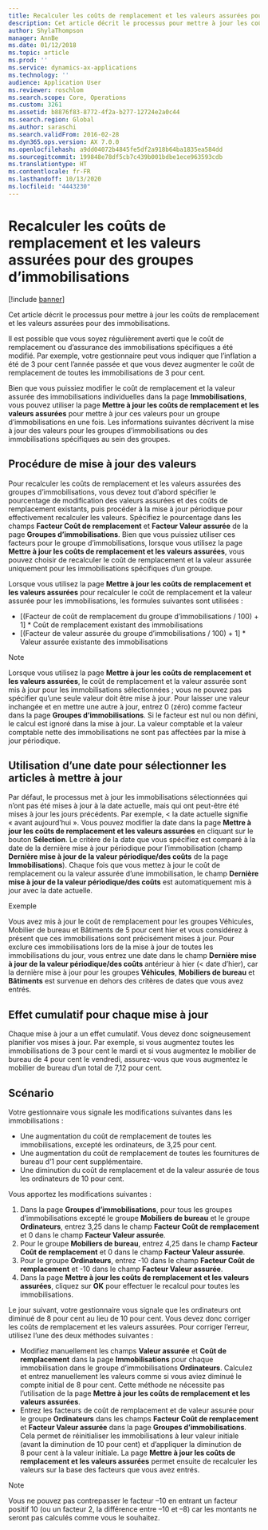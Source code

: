 ```yaml
---
title: Recalculer les coûts de remplacement et les valeurs assurées pour des groupes d’immobilisations
description: Cet article décrit le processus pour mettre à jour les coûts de remplacement et les valeurs assurées pour des immobilisations.
author: ShylaThompson
manager: AnnBe
ms.date: 01/12/2018
ms.topic: article
ms.prod: ''
ms.service: dynamics-ax-applications
ms.technology: ''
audience: Application User
ms.reviewer: roschlom
ms.search.scope: Core, Operations
ms.custom: 3261
ms.assetid: b8876f83-8772-4f2a-b277-12724e2a0c44
ms.search.region: Global
ms.author: saraschi
ms.search.validFrom: 2016-02-28
ms.dyn365.ops.version: AX 7.0.0
ms.openlocfilehash: a9dd04072b4845fe5df2a918b64ba1835ea584dd
ms.sourcegitcommit: 199848e78df5cb7c439b001bdbe1ece963593cdb
ms.translationtype: HT
ms.contentlocale: fr-FR
ms.lasthandoff: 10/13/2020
ms.locfileid: "4443230"
---
```

# <a name="recalculate-replacement-costs-and-insured-values-for-fixed-asset-groups"></a>Recalculer les coûts de remplacement et les valeurs assurées pour des groupes d’immobilisations

[!include [banner](../includes/banner.md)]

Cet article décrit le processus pour mettre à jour les coûts de remplacement et les valeurs assurées pour des immobilisations.

Il est possible que vous soyez régulièrement averti que le coût de remplacement ou d’assurance des immobilisations spécifiques a été modifié. Par exemple, votre gestionnaire peut vous indiquer que l’inflation a été de 3 pour cent l’année passée et que vous devez augmenter le coût de remplacement de toutes les immobilisations de 3 pour cent. 

Bien que vous puissiez modifier le coût de remplacement et la valeur assurée des immobilisations individuelles dans la page **Immobilisations**, vous pouvez utiliser la page **Mettre à jour les coûts de remplacement et les valeurs assurées** pour mettre à jour ces valeurs pour un groupe d’immobilisations en une fois. Les informations suivantes décrivent la mise à jour des valeurs pour les groupes d’immobilisations ou des immobilisations spécifiques au sein des groupes.

## <a name="how-values-are-updated"></a>Procédure de mise à jour des valeurs
Pour recalculer les coûts de remplacement et les valeurs assurées des groupes d’immobilisations, vous devez tout d’abord spécifier le pourcentage de modification des valeurs assurées et des coûts de remplacement existants, puis procéder à la mise à jour périodique pour effectivement recalculer les valeurs. Spécifiez le pourcentage dans les champs **Facteur Coût de remplacement** et **Facteur Valeur assurée** de la page **Groupes d’immobilisations**. Bien que vous puissiez utiliser ces facteurs pour le groupe d’immobilisations, lorsque vous utilisez la page **Mettre à jour les coûts de remplacement et les valeurs assurées**, vous pouvez choisir de recalculer le coût de remplacement et la valeur assurée uniquement pour les immobilisations spécifiques d’un groupe. 

Lorsque vous utilisez la page **Mettre à jour les coûts de remplacement et les valeurs assurées** pour recalculer le coût de remplacement et la valeur assurée pour les immobilisations, les formules suivantes sont utilisées :

-   \[(Facteur de coût de remplacement du groupe d’immobilisations / 100) + 1\] \* Coût de remplacement existant des immobilisations
-   \[(Facteur de valeur assurée du groupe d’immobilisations / 100) + 1\] \* Valeur assurée existante des immobilisations

> [!NOTE] 
> Lorsque vous utilisez la page **Mettre à jour les coûts de remplacement et les valeurs assurées**, le coût de remplacement et la valeur assurée sont mis à jour pour les immobilisations sélectionnées ; vous ne pouvez pas spécifier qu’une seule valeur doit être mise à jour. Pour laisser une valeur inchangée et en mettre une autre à jour, entrez 0 (zéro) comme facteur dans la page **Groupes d’immobilisations**. Si le facteur est nul ou non défini, le calcul est ignoré dans la mise à jour. La valeur comptable et la valeur comptable nette des immobilisations ne sont pas affectées par la mise à jour périodique. 

## <a name="how-to-use-a-date-to-select-which-items-to-update"></a>Utilisation d’une date pour sélectionner les articles à mettre à jour
Par défaut, le processus met à jour les immobilisations sélectionnées qui n’ont pas été mises à jour à la date actuelle, mais qui ont peut-être été mises à jour les jours précédents. Par exemple, &lt; la date actuelle signifie « avant aujourd’hui ». Vous pouvez modifier la date dans la page **Mettre à jour les coûts de remplacement et les valeurs assurées** en cliquant sur le bouton **Sélection**. Le critère de la date que vous spécifiez est comparé à la date de la dernière mise à jour périodique pour l’immobilisation (champ **Dernière mise à jour de la valeur périodique/des coûts** de la page **Immobilisations**). Chaque fois que vous mettez à jour le coût de remplacement ou la valeur assurée d’une immobilisation, le champ **Dernière mise à jour de la valeur périodique/des coûts** est automatiquement mis à jour avec la date actuelle. 

Exemple 

Vous avez mis à jour le coût de remplacement pour les groupes Véhicules, Mobilier de bureau et Bâtiments de 5 pour cent hier et vous considérez à présent que ces immobilisations sont précisément mises à jour. Pour exclure ces immobilisations lors de la mise à jour de toutes les immobilisations du jour, vous entrez une date dans le champ **Dernière mise à jour de la valeur périodique/des coûts** antérieur à hier (&lt; date d’hier), car la dernière mise à jour pour les groupes **Véhicules**, **Mobiliers de bureau** et **Bâtiments** est survenue en dehors des critères de dates que vous avez entrés.

## <a name="cumulative-effect-of-each-update"></a>Effet cumulatif pour chaque mise à jour
Chaque mise à jour a un effet cumulatif. Vous devez donc soigneusement planifier vos mises à jour. Par exemple, si vous augmentez toutes les immobilisations de 3 pour cent le mardi et si vous augmentez le mobilier de bureau de 4 pour cent le vendredi, assurez-vous que vous augmentez le mobilier de bureau d’un total de 7,12 pour cent.

## <a name="scenario"></a>Scénario
Votre gestionnaire vous signale les modifications suivantes dans les immobilisations :
-   Une augmentation du coût de remplacement de toutes les immobilisations, excepté les ordinateurs, de 3,25 pour cent.
-   Une augmentation du coût de remplacement de toutes les fournitures de bureau d’1 pour cent supplémentaire.
-   Une diminution du coût de remplacement et de la valeur assurée de tous les ordinateurs de 10 pour cent.

Vous apportez les modifications suivantes :
1.  Dans la page **Groupes d’immobilisations**, pour tous les groupes d’immobilisations excepté le groupe **Mobiliers de bureau** et le groupe **Ordinateurs**, entrez 3,25 dans le champ **Facteur Coût de remplacement** et 0 dans le champ **Facteur Valeur assurée**.
2.  Pour le groupe **Mobiliers de bureau**, entrez 4,25 dans le champ **Facteur Coût de remplacement** et 0 dans le champ **Facteur Valeur assurée**.
3.  Pour le groupe **Ordinateurs**, entrez -10 dans le champ **Facteur Coût de remplacement** et -10 dans le champ **Facteur Valeur assurée**.
4.  Dans la page **Mettre à jour les coûts de remplacement et les valeurs assurées**, cliquez sur **OK** pour effectuer le recalcul pour toutes les immobilisations.

Le jour suivant, votre gestionnaire vous signale que les ordinateurs ont diminué de 8 pour cent au lieu de 10 pour cent. Vous devez donc corriger les coûts de remplacement et les valeurs assurées. Pour corriger l’erreur, utilisez l’une des deux méthodes suivantes :
-   Modifiez manuellement les champs **Valeur assurée** et **Coût de remplacement** dans la page **Immobilisations** pour chaque immobilisation dans le groupe d’immobilisations **Ordinateurs**. Calculez et entrez manuellement les valeurs comme si vous aviez diminué le compte initial de 8 pour cent. Cette méthode ne nécessite pas l’utilisation de la page **Mettre à jour les coûts de remplacement et les valeurs assurées**.
-   Entrez les facteurs de coût de remplacement et de valeur assurée pour le groupe **Ordinateurs** dans les champs **Facteur Coût de remplacement** et **Facteur Valeur assurée** dans la page **Groupes d’immobilisations**. Cela permet de réinitialiser les immobilisations à leur valeur initiale (avant la diminution de 10 pour cent) et d’appliquer la diminution de 8 pour cent à la valeur initiale. La page **Mettre à jour les coûts de remplacement et les valeurs assurées** permet ensuite de recalculer les valeurs sur la base des facteurs que vous avez entrés.

> [!NOTE]  
> Vous ne pouvez pas contrepasser le facteur –10 en entrant un facteur positif 10 (ou un facteur 2, la différence entre –10 et –8) car les montants ne seront pas calculés comme vous le souhaitez. 





